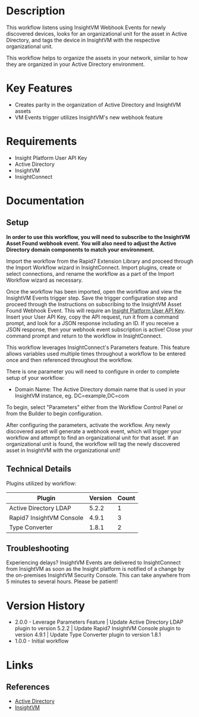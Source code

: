 # Description

This workflow listens using InsightVM Webhook Events for newly discovered devices, looks for an organizational unit for the asset in Active Directory, and tags the device in InsightVM with the respective organizational unit.

This workflow helps to organize the assets in your network, similar to how they are organized in your Active Directory environment.

# Key Features

* Creates parity in the organization of Active Directory and InsightVM assets
* VM Events trigger utilizes InsightVM's new webhook feature

# Requirements

* Insight Platform User API Key
* Active Directory
* InsightVM
* InsightConnect

# Documentation

## Setup

**In order to use this workflow, you will need to subscribe to the InsightVM Asset Found webhook event. You will also need to adjust the Active Directory domain components to match your environment.**

Import the workflow from the Rapid7 Extension Library and proceed through the Import Workflow wizard in InsightConnect. Import plugins, create or select connections, and rename the workflow as a part of the Import Workflow wizard as necessary.

Once the workflow has been imported, open the workflow and view the InsightVM Events trigger step. Save the trigger configuration step and proceed through the Instructions on subscribing to the InsightVM Asset Found Webhook Event. This will require an [Insight Platform User API Key](https://docs.rapid7.com/insight/managing-platform-api-keys#generating-a-user-key). Insert your User API Key, copy the API request, run it from a command prompt, and look for a JSON response including an ID. If you receive a JSON response, then your webhook event subscription is active! Close your command prompt and return to the workflow in InsightConnect.

This workflow leverages InsightConnect's Parameters feature. This feature allows variables used multiple times throughout a workflow to be entered once and then referenced throughout the workflow.

There is one parameter you will need to configure in order to complete setup of your workflow:

* Domain Name: The Active Directory domain name that is used in your InsightVM instance, eg. DC=example,DC=com

To begin, select "Parameters" either from the Workflow Control Panel or from the Builder to begin configuration.

After configuring the parameters, activate the workflow. Any newly discovered asset will generate a webhook event, which will trigger your workflow and attempt to find an organizational unit for that asset. If an organizational unit is found, the workflow will tag the newly discovered asset in InsightVM with the organizational unit!
 
## Technical Details

Plugins utilized by workflow:

|Plugin|Version|Count|
|----|----|--------|
|Active Directory LDAP|5.2.2|1|
|Rapid7 InsightVM Console|4.9.1|3|
|Type Converter|1.8.1|2|


## Troubleshooting

Experiencing delays? InsightVM Events are delivered to InsightConnect from InsightVM as soon as the Insight platform is notified of a change by the on-premises InsightVM Security Console. This can take anywhere from 5 minutes to several hours. Please be patient!

# Version History

* 2.0.0 - Leverage Parameters Feature | Update Active Directory LDAP plugin to version 5.2.2 | Update Rapid7 InsightVM Console plugin to version 4.9.1 | Update Type Converter plugin to version 1.8.1
* 1.0.0 - Initial workflow

# Links

## References

* [Active Directory](https://docs.microsoft.com/windows-server/identity/ad-ds/ad-ds-getting-started)
* [InsightVM](https://www.rapid7.com/products/insightvm/)
